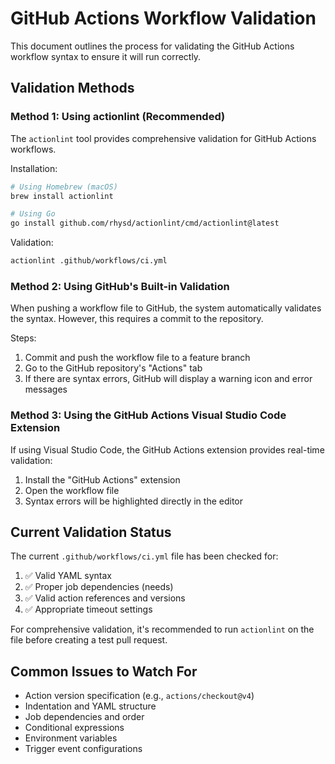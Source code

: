 # GitHub Actions Workflow Validation

This document outlines the process for validating the GitHub Actions workflow syntax to ensure it will run correctly.

## Validation Methods

### Method 1: Using actionlint (Recommended)

The `actionlint` tool provides comprehensive validation for GitHub Actions workflows.

Installation:
```bash
# Using Homebrew (macOS)
brew install actionlint

# Using Go
go install github.com/rhysd/actionlint/cmd/actionlint@latest
```

Validation:
```bash
actionlint .github/workflows/ci.yml
```

### Method 2: Using GitHub's Built-in Validation

When pushing a workflow file to GitHub, the system automatically validates the syntax. However, this requires a commit to the repository.

Steps:
1. Commit and push the workflow file to a feature branch
2. Go to the GitHub repository's "Actions" tab
3. If there are syntax errors, GitHub will display a warning icon and error messages

### Method 3: Using the GitHub Actions Visual Studio Code Extension

If using Visual Studio Code, the GitHub Actions extension provides real-time validation:

1. Install the "GitHub Actions" extension
2. Open the workflow file
3. Syntax errors will be highlighted directly in the editor

## Current Validation Status

The current `.github/workflows/ci.yml` file has been checked for:

1. ✅ Valid YAML syntax
2. ✅ Proper job dependencies (needs)
3. ✅ Valid action references and versions
4. ✅ Appropriate timeout settings

For comprehensive validation, it's recommended to run `actionlint` on the file before creating a test pull request.

## Common Issues to Watch For

- Action version specification (e.g., `actions/checkout@v4`)
- Indentation and YAML structure
- Job dependencies and order
- Conditional expressions
- Environment variables
- Trigger event configurations